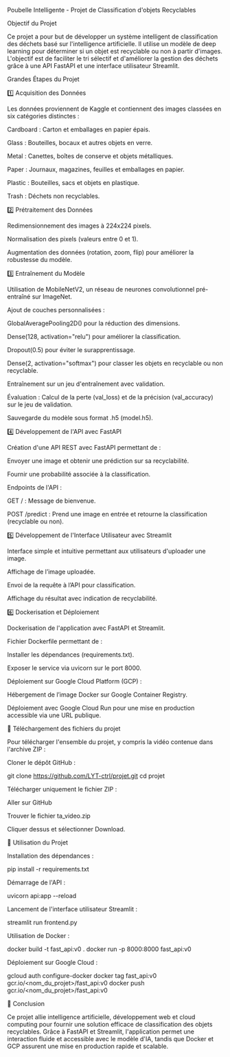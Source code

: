 Poubelle Intelligente - Projet de Classification d'objets Recyclables

Objectif du Projet

Ce projet a pour but de développer un système intelligent de classification des déchets basé sur l'intelligence artificielle. Il utilise un modèle de deep learning pour déterminer si un objet est recyclable ou non à partir d'images. L'objectif est de faciliter le tri sélectif et d'améliorer la gestion des déchets grâce à une API FastAPI et une interface utilisateur Streamlit.

Grandes Étapes du Projet

1️⃣ Acquisition des Données

Les données proviennent de Kaggle et contiennent des images classées en six catégories distinctes :

Cardboard : Carton et emballages en papier épais.

Glass : Bouteilles, bocaux et autres objets en verre.

Metal : Canettes, boîtes de conserve et objets métalliques.

Paper : Journaux, magazines, feuilles et emballages en papier.

Plastic : Bouteilles, sacs et objets en plastique.

Trash : Déchets non recyclables.

2️⃣ Prétraitement des Données

Redimensionnement des images à 224x224 pixels.

Normalisation des pixels (valeurs entre 0 et 1).

Augmentation des données (rotation, zoom, flip) pour améliorer la robustesse du modèle.

3️⃣ Entraînement du Modèle

Utilisation de MobileNetV2, un réseau de neurones convolutionnel pré-entraîné sur ImageNet.

Ajout de couches personnalisées :

GlobalAveragePooling2D() pour la réduction des dimensions.

Dense(128, activation="relu") pour améliorer la classification.

Dropout(0.5) pour éviter le surapprentissage.

Dense(2, activation="softmax") pour classer les objets en recyclable ou non recyclable.

Entraînement sur un jeu d'entraînement avec validation.

Évaluation : Calcul de la perte (val_loss) et de la précision (val_accuracy) sur le jeu de validation.

Sauvegarde du modèle sous format .h5 (model.h5).

4️⃣ Développement de l'API avec FastAPI

Création d'une API REST avec FastAPI permettant de :

Envoyer une image et obtenir une prédiction sur sa recyclabilité.

Fournir une probabilité associée à la classification.

Endpoints de l'API :

GET / : Message de bienvenue.

POST /predict : Prend une image en entrée et retourne la classification (recyclable ou non).

5️⃣ Développement de l'Interface Utilisateur avec Streamlit

Interface simple et intuitive permettant aux utilisateurs d'uploader une image.

Affichage de l’image uploadée.

Envoi de la requête à l’API pour classification.

Affichage du résultat avec indication de recyclabilité.

6️⃣ Dockerisation et Déploiement

Dockerisation de l'application avec FastAPI et Streamlit.

Fichier Dockerfile permettant de :

Installer les dépendances (requirements.txt).

Exposer le service via uvicorn sur le port 8000.

Déploiement sur Google Cloud Platform (GCP) :

Hébergement de l’image Docker sur Google Container Registry.

Déploiement avec Google Cloud Run pour une mise en production accessible via une URL publique.

📌 Téléchargement des fichiers du projet

Pour télécharger l'ensemble du projet, y compris la vidéo contenue dans l'archive ZIP :

Cloner le dépôt GitHub :

git clone https://github.com/LYT-ctrl/projet.git
cd projet

Télécharger uniquement le fichier ZIP :

Aller sur GitHub

Trouver le fichier ta_video.zip

Cliquer dessus et sélectionner Download.

📌 Utilisation du Projet

Installation des dépendances :

pip install -r requirements.txt

Démarrage de l'API :

uvicorn api:app --reload

Lancement de l'interface utilisateur Streamlit :

streamlit run frontend.py

Utilisation de Docker :

docker build -t fast_api:v0 .
docker run -p 8000:8000 fast_api:v0

Déploiement sur Google Cloud :

gcloud auth configure-docker
docker tag fast_api:v0 gcr.io/<nom_du_projet>/fast_api:v0
docker push gcr.io/<nom_du_projet>/fast_api:v0

🚀 Conclusion

Ce projet allie intelligence artificielle, développement web et cloud computing pour fournir une solution efficace de classification des objets recyclables. Grâce à FastAPI et Streamlit, l'application permet une interaction fluide et accessible avec le modèle d'IA, tandis que Docker et GCP assurent une mise en production rapide et scalable.
